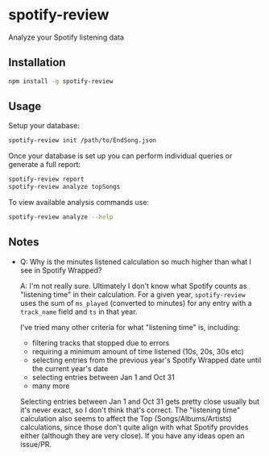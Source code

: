 # spotify-review

Analyze your Spotify listening data

## Installation
```bash
npm install -g spotify-review
```

## Usage

Setup your database:
```bash
spotify-review init /path/to/EndSong.json
```

Once your database is set up you can perform individual queries or generate a full
report:
```bash
spotify-review report
spotify-review analyze topSongs
```

To view available analysis commands use:
```bash
spotify-review analyze --help
```

## Notes
* Q: Why is the minutes listened calculation so much higher than what I see in Spotify
    Wrapped?

  A: I'm not really sure. Ultimately I don't know what Spotify counts as "listening time"
  in their calculation. For a given year, `spotify-review` uses the sum of `ms_played`
  (converted to minutes) for any entry with a `track_name` field and `ts` in that year.

  I've tried many other criteria for what "listening time" is, including:
  * filtering tracks that stopped due to errors
  * requiring a minimum amount of time listened (10s, 20s, 30s etc)
  * selecting entries from the previous year's Spotify Wrapped date until the current
      year's date
  * selecting entries between Jan 1 and Oct 31
  * many more

  Selecting entries between Jan 1 and Oct 31 gets pretty close usually but
  it's never exact, so I don't think that's correct. The "listening time" calculation
  also seems to affect the Top (Songs/Albums/Artists) calculations, since those don't
  quite align with what Spotify provides either (although they are very close).  If you
  have any ideas open an issue/PR.
